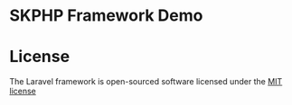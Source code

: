 # SKPHP Framework Demo

# License

The Laravel framework is open-sourced software licensed under the <a href="http://opensource.org/licenses/MIT">MIT license</a>